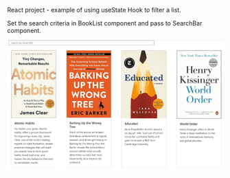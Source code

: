 React project - example of using useState Hook to filter a list.

Set the search criteria in BookList component and pass to SearchBar component.

![Alt text](https://github.com/tcrafton/FilterListWithHookExample/blob/master/screenShot.PNG?raw=true "Overview")



